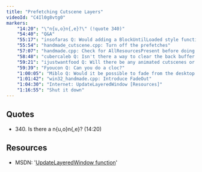 ```yaml
---
title: "Prefetching Cutscene Layers"
videoId: "C4Il0g8vtg0"
markers:
    "14:20": "\"n{u,o}n{,e}?\" (!quote 340)"
    "54:40": "Q&A"
    "55:17": "insofaras Q: Would adding a BlockUntilLoaded style function be a good idea to make sure even slower computers have all layers loaded before the scene starts?"
    "55:54": "handmade_cutscene.cpp: Turn off the prefetches"
    "57:07": "handmade.cpp: Check for AllResourcesPresent before doing TiledRenderGroupToOutput"
    "58:48": "cubercaleb Q: Isn't there a way to clear the back buffer using SIMD?"
    "59:21": "ijustwantfood Q: Will there be any animated cutscenes or just zooming shots?"
    "59:39": "Fyoucon Q: Can you do a cloc?"
    "1:00:05": "Miblo Q: Would it be possible to fade from the desktop to the game's initial black screen? Failing that, I think it'd be cool if we fade into the cut scene from the black, and then back to black when we quit the game"
    "1:01:42": "win32_handmade.cpp: Introduce FadeOut"
    "1:04:30": "Internet: UpdateLayeredWindow [Resources]"
    "1:16:55": "Shut it down"
---
```


## Quotes

* 340\. Is there a n{u,o}n{,e}? (14:20)

## Resources

* MSDN: '[UpdateLayeredWindow function](https://msdn.microsoft.com/en-us/library/windows/desktop/ms633556)'
